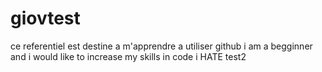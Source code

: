 # giovtest
ce referentiel est destine a m'apprendre a utiliser github
i am a begginner and i would like to increase my skills in code
i HATE test2